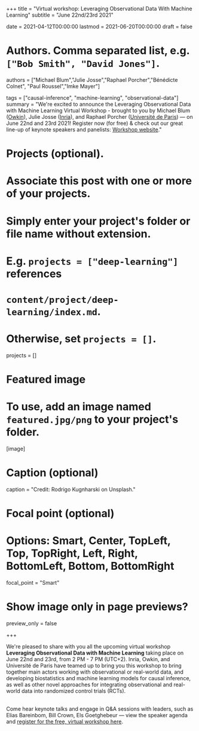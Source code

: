 +++
title = "Virtual workshop: Leveraging Observational Data With Machine Learning"
subtitle = "June 22nd/23rd 2021"

date = 2021-04-12T00:00:00
lastmod = 2021-06-20T00:00:00
draft = false

# Authors. Comma separated list, e.g. `["Bob Smith", "David Jones"]`.
authors = ["Michael Blum","Julie Josse","Raphael Porcher","Bénédicte Colnet", "Paul Roussel","Imke Mayer"]

tags = ["causal-inference", "machine-learning", "observational-data"]
summary = "We're excited to announce the Leveraging Observational Data with Machine Learning Virtual Workshop - brought to you by Michael Blum (<a href='https://owkin.com/' target='_blank'>Owkin</a>), Julie Josse (<a href='https://www.inria.fr/en' target='_blank'>Inria</a>), and Raphael Porcher (<a href='https://u-paris.fr/en/' target='_blank'>Université de Paris</a>) — on June 22nd and 23rd 2021! Register now (for free) & check out our great line-up of keynote speakers and panelists: <a href='https://julierennes.github.io/LeveragingObsData/'>Workshop website</a>."

# Projects (optional).
#   Associate this post with one or more of your projects.
#   Simply enter your project's folder or file name without extension.
#   E.g. `projects = ["deep-learning"]` references
#   `content/project/deep-learning/index.md`.
#   Otherwise, set `projects = []`.
projects = []

# Featured image
# To use, add an image named `featured.jpg/png` to your project's folder.
[image]
  # Caption (optional)
  caption = "Credit: Rodrigo Kugnharski on Unsplash."

  # Focal point (optional)
  # Options: Smart, Center, TopLeft, Top, TopRight, Left, Right, BottomLeft, Bottom, BottomRight
  focal_point = "Smart"

  # Show image only in page previews?
  preview_only = false

+++

We're pleased to share with you all the upcoming virtual workshop <b>Leveraging Observational Data with Machine Learning</b> taking place on June 22nd and 23rd, from 2 PM - 7 PM (UTC+2). Inria, Owkin, and Université de Paris have teamed up to bring you this workshop to bring together main actors working with observational or real-world data, and developing biostatistics and machine learning models for causal inference, as well as other novel approaches for integrating observational and real-world data into randomized control trials (RCTs).

</br>
Come hear keynote talks and engage in Q&A sessions with leaders, such as Elias Bareinbom, Bill Crown, Els Goetghebeur — view the speaker agenda and <a href="https://files.inria.fr/leveraging2021/">register for the free, virtual workshop here</a>.
